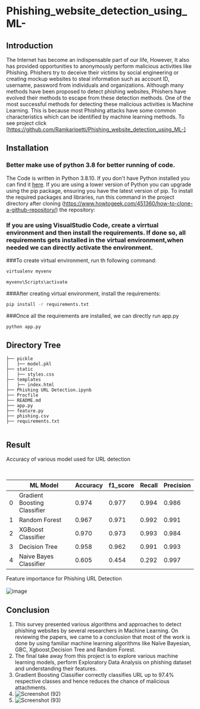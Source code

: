 # Phishing_website_detection_using_ML-
## Introduction

The Internet has become an indispensable part of our life, However, It also has provided opportunities to anonymously perform malicious activities like Phishing. Phishers try to deceive their victims by social engineering or creating mockup websites to steal information such as account ID, username, password from individuals and organizations. Although many methods have been proposed to detect phishing websites, Phishers have evolved their methods to escape from these detection methods. One of the most successful methods for detecting these malicious activities is Machine Learning. This is because most Phishing attacks have some common characteristics which can be identified by machine learning methods. To see project click [https://github.com/Ramkaripetti/Phishing_website_detection_using_ML-]


## Installation
### Better make use of python 3.8 for better running of code.
The Code is written in Python 3.8.10. If you don't have Python installed you can find it [here](https://www.python.org/downloads/). If you are using a lower version of Python you can upgrade using the pip package, ensuring you have the latest version of pip. To install the required packages and libraries, run this command in the project directory after cloning (https://www.howtogeek.com/451360/how-to-clone-a-github-repository/) the repository:
### If you are using VisualStudio Code, create a virrtual environment and then install the requirements. If done so, all requirements gets installed in the virtual environment,when needed we can directly activate the environment.
###To create virtual environment, run th following command:
```bash
virtualenv myvenv
```
```bash
myvenv\Scripts\activate
```
###After creating virtual environment, install the requirements:
```bash
pip install -r requirements.txt
```
###Once all the requirements are installed, we can directly run app.py
```bash
python app.py
```

## Directory Tree 
```
├── pickle
│   ├── model.pkl
├── static
│   ├── styles.css
├── templates
│   ├── index.html
├── Phishing URL Detection.ipynb
├── Procfile
├── README.md
├── app.py
├── feature.py
├── phishing.csv
├── requirements.txt


```
## Result

Accuracy of various model used for URL detection
<br>

<br>

||ML Model|	Accuracy|  	f1_score|	Recall|	Precision|
|---|---|---|---|---|---|
0|	Gradient Boosting Classifier|	0.974|	0.977|	0.994|	0.986|
1|	Random Forest|	                0.967|	0.971|	0.992|	0.991|
2|	XGBoost Classifier| 	        0.970|	0.973|	0.993|	0.984|
3|	Decision Tree|      	        0.958|	0.962|	0.991|	0.993|
4|	Naive Bayes Classifier|     	0.605|	0.454|	0.292|	0.997|

Feature importance for Phishing URL Detection 
<br><br>
![image](https://github.com/Ramkaripetti/Phishing_website_detection_using_ML-/assets/166406095/4f4f80a3-6437-47f4-b178-3bba8ad844bd)





## Conclusion
1. This survey presented various algorithms and approaches to detect phishing websites by several researchers in Machine Learning. On reviewing the papers, we came to a conclusion that most of the work is done by using familiar machine learning algorithms like Naïve Bayesian, GBC, Xgboost,Decision Tree and Random Forest.
2. The final take away from this project is to explore various machine learning models, perform Exploratory Data Analysis on phishing dataset and understanding their features. 
3. Gradient Boosting Classifier correctly classifies URL up to 97.4% respective classes and hence reduces the chance of malicious attachments.
4. ![Screenshot (92)](https://github.com/Ramkaripetti/Phishing_website_detection_using_ML-/assets/166406095/cca175cb-a3c4-4592-b9dd-f24c2c9b9e35)
5. ![Screenshot (93)](https://github.com/Ramkaripetti/Phishing_website_detection_using_ML-/assets/166406095/1b0268f5-2d21-44e7-b65d-109ca3ad9060)




